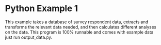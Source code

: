 # Python Example 1
This example takes a database of survey respondent data, extracts and transforms the relevant data needed, and then calculates different analyses on the data. This program is 100% runnable and comes with example data just run output_data.py.
